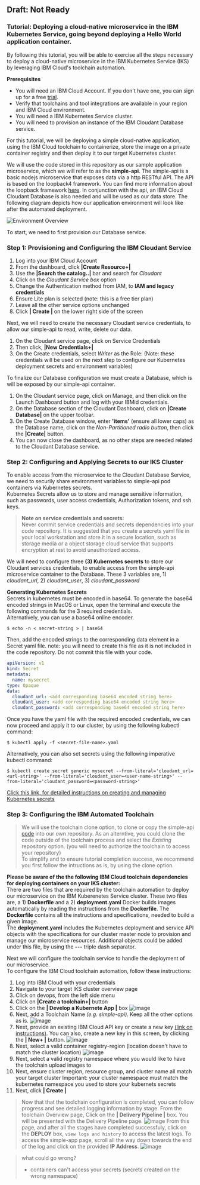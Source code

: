 ## Draft: Not Ready

### Tutorial: Deploying a cloud-native microservice in the IBM Kubernetes Service, going beyond deploying a Hello World application container.

By following this tutorial, you will be able to exercise all the steps necessary to deploy a cloud-native microservice in the IBM Kubernetes Service (IKS) by leveraging IBM Cloud's toolchain automation.

**Prerequisites**
* You will need an IBM Cloud Account. If you don't have one, you can sign up for a free [trial](https://cloud.ibm.com/).
* Verify that toolchains and tool integrations are available in your region and IBM Cloud environment.
* You will need a IBM Kubernetes Service cluster.
* You will need to provision an instance of the IBM Cloudant Database service.

For this tutorial, we will be deploying a simple cloud-native application, using the IBM Cloud toolchain to containerize, store the image on a private container registry and then deploy it to our target Kubernetes cluster.

We will use the code stored in this repository as our sample application microservice, which we will refer to as the **simple-api**.
The simple-api is a basic nodejs microservice that exposes data via a http RESTful API. The API is based on the loopback4 framework. You can find more information about the loopback framework [here](https://loopback.io/). In conjunction with the api, an IBM Cloud Cloudant Database is also needed and will be used as our data store.
The following diagram depicts how our application environment will look like after the automated deployment.

![Environment Overview](./images/env-overview.png)


To start, we need to first provision our Database service.

### Step 1: Provisioning and Configuring the IBM Cloudant Service
1. Log into your IBM Cloud Account
1. From the dashboard, click **|Create Resource+|**
1. Use the **|Search the catalog..|** bar and search for *Cloudant*
1. Click on the *Cloudant Service box* option
1. Change the Authentication method from IAM, to **IAM and legacy credentials**
1. Ensure Lite plan is selected (note: this is a free tier plan)
1. Leave all the other service options unchanged
1. Click **| Create |** on the lower right side of the screen

Next, we will need to create the necessary Cloudant service credentials, to allow our simple-api to read, write, delete our data.
1. On the Cloudant service page, click on Service Credentials
1. Then click, **|New Credentials+|**
1. On the Create credentials, select *Writer* as the Role: (Note: these credentials will be used on the next step to configure our Kubernetes deployment secrets and environment variables)

To finalize our Database configuration we must create a Database, which is will be exposed by our simple-api container.
1. On the Cloudant service page, click on Manage, and then click on the Launch Dashboard button and log with your IBMid credentials.
1. On the Database section of the Cloudant Dashboard, click on **|Create Database|** on the upper toolbar.
1. On the Create Database window, enter **'items'** (ensure all lower caps) as the Database name, click on the *Non-Partitioned radio button*, then click the **|Create|** button.
1. You can now close the dashboard, as no other steps are needed related to the Cloudant Database service.

### Step 2: Configuring and Applying Secrets to our IKS Cluster
To enable access from the microservice to the Cloudant Database Service, we need to securily share environment variables to simple-api pod containers via Kubernetes secrets.<br>
Kubernetes Secrets allow us to store and manage sensitive information, such as passwords, user access credentials, Authorization tokens, and ssh keys.

> **Note on service credentials and secrets:**<br>
> Never commit service credentials and secrets dependencies into your code repository. It is suggested that you create a secrets yaml file in your local workstation and store it in a secure location, such as storage media or a object storage cloud service that supports encryption at rest to avoid unauthorized access.

We will need to configure three **(3) Kubernetes secrets** to store our Cloudant services credentials, to enable access from the simple-api microservice container to the Database. These 3 variables are, 1) *cloudant_url*, 2) *cloudant_user*, 3) *cloudant_password*

**Generating Kubernetes Secrets**<br>
Secrets in kubernetes must be encoded in base64. To generate the base64 encoded strings in MacOS or Linux, open the terminal and execute the following commands for the 3 required credentials.<br> Alternatively, you can use a base64 online encoder.
```shell
$ echo -n < secret-string > | base64
```
Then, add the encoded strings to the corresponding data element in a Secret yaml file. note: you will need to create this file as it is not included in the code repository. Do not commit this file with your code.

```yml
apiVersion: v1
kind: Secret
metadata:
  name: mysecret
type: Opaque
data:
  cloudant_url: <add corresponding base64 encoded string here>
  cloudant_user: <add corresponding base64 encoded string here>
  cloudant_password: <add corresponding base64 encoded string here>
```
Once you have the yaml file with the required encoded credentials, we can now proceed and apply it to our cluster, by using the following kubectl command:<br>
```shell
$ kubectl apply -f <secret-file-name>.yaml
```
Alternatively, you can also set secrets using the following imperative kubectl command:<br>
```shell
$ kubectl create secret generic mysecret --from-literal='cloudant_url=<url-string>' --from-literal='cloudant_user=<user-name-string>' --from-literal='cloudant_password=<password-string>'
```

[Click this link, for detailed instructions on creating and managing Kubernetes secrets](https://kubernetes.io/docs/tasks/inject-data-application/distribute-credentials-secure/)

### Step 3: Configuring the IBM Automated Toolchain
> We will use the toolchain clone option, to clone or copy the simple-api [code](https://github.com/jirau/simple-api.git)  into our own repository. As an alterntive, you could clone the code outside of the toolchain process and select the *Existing* repository option. (you will need to authorize the toolchain to access your repository)<br>
To simplify and to ensure tutorial completion success, we recommend you first follow the intructions as is, by using the clone option.

**Please be aware of the the following IBM Cloud toolchain dependencies for deploying containers on your IKS cluster:**<br>
There are two files that are required by the toolchain automation to deploy our microservice on the IBM Kuberenetes Service cluster. These two files are, a 1) **Dockerfile** and a 2) **deployment.yaml**
Docker builds images automatically by reading the instructions from the **Dockerfile**. The **Dockerfile** contains all the instructions and specifications, needed to build a given image.<br>
The **deployment.yaml** includes the Kubernetes deployment and service API objects with the specifications for our cluster master node to provision and manage our microservice resources. Additional objects could be added under this file, by using the **---** triple dash separator.


Next we will configure the toolchain service to handle the deployment of our microservice.<br>
To configure the IBM Cloud toolchain automation, follow these instructions:
1. Log into IBM Cloud with your credentials
1. Navigate to your target IKS cluster overview page
1. Click on devops, from the left side menu
1. Click on **|Create a toolchain+|** button
1. Click on the **|  Develop a Kubernete App  |** box
![image](./images/pick-a-template.png)
1. Next, add a Toolchain Name *(e.g. simple-api)*. Keep all the other options as is.
![image](./images/toolchain-config1.png)
1. Next, provide an existing IBM Cloud API key or create a new key [(link on instructions)](https://cloud.ibm.com/docs/account?topic=account-userapikey). You can also, create a new key in this screen, by clicking the **| New+ |** button.
![image](./images/toolchain-config2.png)
1. Next, select a valid container registry-region (location doesn't have to match the cluster location)
![image](./images/toolchain-config3.png)
1. Next, select a valid registry namespace where you would like to have the toolchain upload images to
1. Next, ensure cluster region, resource group, and cluster name all match your target cluster
Important: your cluster namespace must match the kubernetes namespace you used to store your kubernets secrets
1. Next, click **| Create |**

> Now that that the toolchain configuration is completed, you can follow progress and see detailed logging information by stage. From the toolchain Overview page, Click on the **|  Delivery Pipeline  |** box. You will be presented with the Delivery Pipeline page.
>![image](./images/toolchain-progress.png)
> From this page, and after all the stages have completed successfuly, click on the **DEPLOY** box, `view logs and history` to access the latest logs. To access the simple-app page, scroll all the way down towards the end of the log and click on the provided **IP Address**.
>![image](./images/container-address.png)


> what could go wrong?
> * containers can't access your secrets (secrets created on the wrong namespace)


